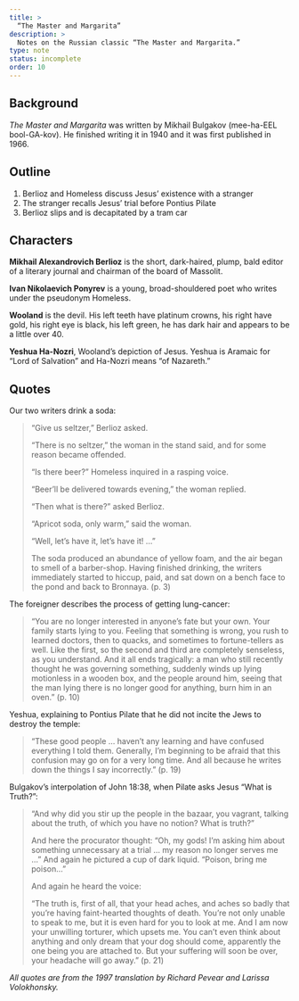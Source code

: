 ```yaml
---
title: >
  “The Master and Margarita”
description: >
  Notes on the Russian classic “The Master and Margarita.”
type: note
status: incomplete
order: 10
---
```


## Background

*The Master and Margarita* was written by Mikhail Bulgakov (mee-ha-EEL bool-GA-kov).  He finished writing it in 1940 and it was first published in 1966.

## Outline

1. Berlioz and Homeless discuss Jesus’ existence with a stranger
2. The stranger recalls Jesus’ trial before Pontius Pilate
3. Berlioz slips and is decapitated by a tram car

## Characters

**Mikhail Alexandrovich Berlioz** is the short, dark-haired, plump, bald editor of a literary journal and chairman of the board of Massolit.

**Ivan Nikolaevich Ponyrev** is a young, broad-shouldered poet who writes under the pseudonym Homeless.

**Wooland** is the devil. His left teeth have platinum crowns, his right have gold, his right eye is black, his left green, he has dark hair and appears to be a little over 40.

**Yeshua Ha-Nozri**, Wooland’s depiction of Jesus.  Yeshua is Aramaic for “Lord of Salvation” and Ha-Nozri means “of Nazareth.”

## Quotes

Our two writers drink a soda:

<blockquote class="prose">
<p>“Give us seltzer,” Berlioz asked.</p>
<p>“There is no seltzer,” the woman in the stand said, and for some reason became offended.</p>
<p>“Is there beer?” Homeless inquired in a rasping voice.</p>
<p>“Beer’ll be delivered towards evening,” the woman replied.</p>
<p>“Then what is there?” asked Berlioz.</p>
<p>“Apricot soda, only warm,” said the woman.</p>
<p>“Well, let’s have it, let’s have it! …”</p>
<p>The soda produced an abundance of yellow foam, and the air began to smell of a barber-shop. Having finished drinking, the writers immediately started to hiccup, paid, and sat down on a bench face to the pond and back to Bronnaya. (p.&nbsp;3)</p>
</blockquote>

The foreigner describes the process of getting lung-cancer:

<blockquote class="prose">
<p>“You are no longer interested in anyone’s fate but your own. Your family starts lying to you. Feeling that something is wrong, you rush to learned doctors, then to quacks, and sometimes to fortune-tellers as well. Like the first, so the second and third are completely senseless, as you understand. And it all ends tragically: a man who still recently thought he was governing something, suddenly winds up lying motionless in a wooden box, and the people around him, seeing that the man lying there is no longer good for anything, burn him in an oven.” (p.&nbsp;10)</p>
</blockquote>

Yeshua, explaining to Pontius Pilate that he did not incite the Jews to destroy the temple:

<blockquote class="prose">
<p>“These good people … haven’t any learning and have confused everything I told them.  Generally, I’m beginning to be afraid that this confusion may go on for a very long time.  And all because he writes down the things I say incorrectly.” (p.&nbsp;19)</p>
</blockquote>

Bulgakov’s interpolation of John 18:38, when Pilate asks Jesus “What is Truth?”:

<blockquote class="prose">
<p>“And why did you stir up the people in the bazaar, you vagrant, talking about the truth, of which you have no notion? What is truth?”</p>
<p>And here the procurator thought: “Oh, my gods! I’m asking him about something unnecessary at a trial … my reason no longer serves me …” And again he pictured a cup of dark liquid. “Poison, bring me poison…”</p>
<p>And again he heard the voice:</p>
<p>“The truth is, first of all, that your head aches, and aches so badly that you’re having faint-hearted thoughts of death. You’re not only unable to speak to me, but it is even hard for you to look at me.  And I am now your unwilling torturer, which upsets me.  You can’t even think about anything and only dream that your dog should come, apparently the one being you are attached to. But your suffering will soon be over, your headache will go away.” (p.&nbsp;21)</p>
</blockquote>

*All quotes are from the 1997 translation by Richard Pevear and Larissa Volokhonsky.*
